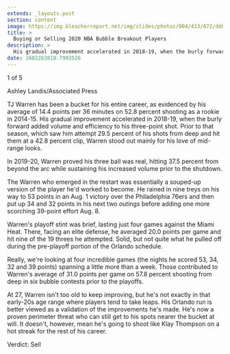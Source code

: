 ```yaml
--- 
extends: _layouts.post 
section: content 
image: https://img.bleacherreport.net/img/slides/photos/004/413/872/dd8368a38e08a951a026d6ed44f93e90_crop_exact.jpg?w=1200&h=1200&q=75 
title: > 
  Buying or Selling 2020 NBA Bubble Breakout Players 
description: > 
  His gradual improvement accelerated in 2018-19, when the burly forward added volume and efficiency to his three-point shot.In 2019-20, Warren proved his three ball was real, hitting 37.5 percent from beyond the arc while sustaining his increased volume prior to the shutdown.There, facing an elite defense, he averaged 20.0 points per game and hit nine of the 19 threes he attempted.Those contributed to Warren's average of 31.0 points per game on 57.8 percent shooting from deep in six bubble contests prior to the playoffs.At 27, Warren isn't too old to keep improving, but he's not exactly in that early-20s age range where players tend to take leaps. 
date: 1602262810.7993526 
--- 
```

1 of 5

Ashley Landis/Associated Press

TJ Warren has been a bucket for his entire career, as evidenced by his average of 14.4 points per 36 minutes on 52.8 percent shooting as a rookie in 2014-15. His gradual improvement accelerated in 2018-19, when the burly forward added volume and efficiency to his three-point shot. Prior to that season, which saw him attempt 29.5 percent of his shots from deep and hit them at a 42.8 percent clip, Warren stood out mainly for his love of mid-range looks.

In 2019-20, Warren proved his three ball was real, hitting 37.5 percent from beyond the arc while sustaining his increased volume prior to the shutdown.

The Warren who emerged in the restart was essentially a souped-up version of the player he'd worked to become. He rained in nine treys on his way to 53 points in an Aug. 1 victory over the Philadelphia 76ers and then put up 34 and 32 points in his next two outings before adding one more scorching 39-point effort Aug. 8.

Warren's playoff stint was brief, lasting just four games against the Miami Heat. There, facing an elite defense, he averaged 20.0 points per game and hit nine of the 19 threes he attempted. Solid, but not quite what he pulled off during the pre-playoff portion of the Orlando schedule.

Really, we're looking at four incredible games (the nights he scored 53, 34, 32 and 39 points) spanning a little more than a week. Those contributed to Warren's average of 31.0 points per game on 57.8 percent shooting from deep in six bubble contests prior to the playoffs.

At 27, Warren isn't too old to keep improving, but he's not exactly in that early-20s age range where players tend to take leaps. His Orlando run is better viewed as a validation of the improvements he's made. He's now a proven perimeter threat who can still get to his spots nearer the bucket at will. It doesn't, however, mean he's going to shoot like Klay Thompson on a hot streak for the rest of his career.

Verdict: Sell
